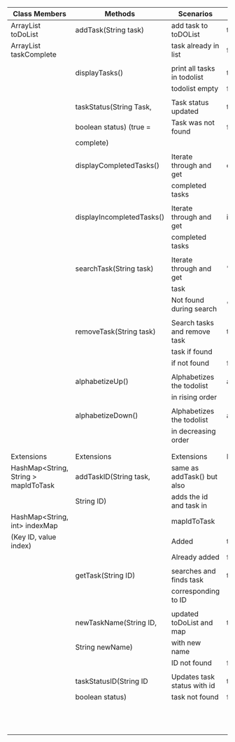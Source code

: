 

| Class Members                        | Methods                   | Scenarios                    | Output           |
|--------------------------------------|---------------------------|------------------------------|------------------|
| ArrayList<String> toDoList           | addTask(String task)      | add task to toDOList         | true             |
| ArrayList<Boolean> taskComplete      |                           | task already in list         | false            |
|                                      |                           |                              |                  |
|                                      | displayTasks()            | print all tasks in todolist  | true             |
|                                      |                           | todolist empty               | false            |
|                                      |                           |                              |                  |
|                                      | taskStatus(String Task,   | Task status updated          | task status      |
|                                      | boolean status) (true =   | Task was not found           | false            |
|                                      | complete)                 |                              |                  |
|                                      |                           |                              |                  |
|                                      | displayCompletedTasks()   | Iterate through and get      | completedTasks   |
|                                      |                           | completed tasks              |                  |
|                                      |                           |                              |                  |
|                                      | displayIncompletedTasks() | Iterate through and get      | incompletedTasks |
|                                      |                           | completed tasks              |                  |
|                                      |                           |                              |                  |
|                                      | searchTask(String task)   | Iterate through and get      | "Found"          |
|                                      |                           | task                         |                  |
|                                      |                           | Not found during search      | "Not Found"      |
|                                      |                           |                              |                  |
|                                      | removeTask(String task)   | Search tasks and remove task | true             |
|                                      |                           | task if found                |                  |
|                                      |                           | if not found                 | false            |
|                                      |                           |                              |                  |
|                                      | alphabetizeUp()           | Alphabetizes the todolist    | alphabetizedList |
|                                      |                           | in rising order              |                  |
|                                      |                           |                              |                  |
|                                      | alphabetizeDown()         | Alphabetizes the todolist    | alphabetizedList |
|                                      |                           | in decreasing order          |                  |
|                                      |                           |                              |                  |
|                                      |                           |                              |                  |
| Extensions                           | Extensions                | Extensions                   | Extensions       |
| HashMap<String, String > mapIdToTask | addTaskID(String task,    | same as addTask() but also   |                  |
|                                      | String ID)                | adds the id and task in      |                  |
| HashMap<String, int> indexMap        |                           | mapIdToTask                  |                  |
| (Key ID, value index)                |                           | Added                        | true             |
|                                      |                           | Already added                | false            |
|                                      |                           |                              |                  |
|                                      | getTask(String ID)        | searches and finds task      | task             |
|                                      |                           | corresponding to ID          |                  |
|                                      |                           |                              |                  |
|                                      | newTaskName(String ID,    | updated toDoList and map     | true             |
|                                      | String newName)           | with new name                |                  |
|                                      |                           | ID not found                 | false            |
|                                      |                           |                              |                  |
|                                      | taskStatusID(String ID    | Updates task status with id  | taskstatus       |
|                                      | boolean status)           | task not found               | false            |
|                                      |                           |                              |                  |
|                                      |                           |                              |                  |
|                                      |                           |                              |                  |
|                                      |                           |                              |                  |
|                                      |                           |                              |                  |
|                                      |                           |                              |                  |
|                                      |                           |                              |                  |
|                                      |                           |                              |                  |
|                                      |                           |                              |                  |
|                                      |                           |                              |                  |
|                                      |                           |                              |                  |
|                                      |                           |                              |                  |

